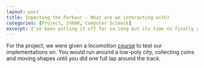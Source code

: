 ```yaml
---
layout: post
title: Inpecting the Parkour - What are we interacting with?
categories: [Project, IVRAR, Computer Science]
excerpt: I've been putting it off for so long but its time to finally get this website up and running.
---
```


For the project, we were given a locomotion [course](https://github.com/wenjietseng/VR-locomotion-parkour) to test our implementations on. You would run around a low-poly city, collecting coins and moving shapes until you did one full lap around the track. 
